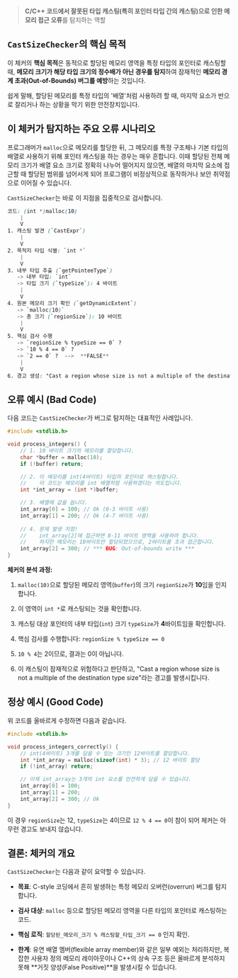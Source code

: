 > **C/C++ 코드에서 잘못된 타입 캐스팅(특히 포인터 타입 간의 캐스팅)으로 인한 메모리 접근 오류**를 탐지하는 역할


## `CastSizeChecker`의 핵심 목적

이 체커의 **핵심 목적**은 동적으로 할당된 메모리 영역을 특정 타입의 포인터로 캐스팅할 때, **메모리 크기가 해당 타입 크기의 정수배가 아닌 경우를 탐지**하여 잠재적인 **메모리 경계 초과(Out-of-Bounds) 버그를 예방**하는 것입니다.

쉽게 말해, 할당된 메모리를 특정 타입의 '배열'처럼 사용하려 할 때, 마지막 요소가 반으로 잘리거나 하는 상황을 막기 위한 안전장치입니다.

## 이 체커가 탐지하는 주요 오류 시나리오

프로그래머가 `malloc`으로 메모리를 할당한 뒤, 그 메모리를 특정 구조체나 기본 타입의 배열로 사용하기 위해 포인터 캐스팅을 하는 경우는 매우 흔합니다. 이때 할당된 전체 메모리 크기가 배열 요소 크기로 정확히 나누어 떨어지지 않으면, 배열의 마지막 요소에 접근할 때 할당된 범위를 넘어서게 되어 프로그램이 비정상적으로 동작하거나 보안 취약점으로 이어질 수 있습니다.

`CastSizeChecker`는 바로 이 지점을 집중적으로 검사합니다.

```scss
코드: (int *)malloc(10)
    |
    V
1. 캐스팅 발견 (`CastExpr`)
    |
    V
2. 목적지 타입 식별: `int *`
    |
    V
3. 내부 타입 추출 (`getPointeeType`)
   -> 내부 타입: `int`
   -> 타입 크기 (`typeSize`): 4 바이트
    |
    V
4. 원본 메모리 크기 확인 (`getDynamicExtent`)
   -> `malloc(10)`
   -> 총 크기 (`regionSize`): 10 바이트
    |
    V
5. 핵심 검사 수행
   -> `regionSize % typeSize == 0` ?
   -> `10 % 4 == 0` ?
   -> `2 == 0` ?  -->  **FALSE**
    |
    V
6. 경고 생성: "Cast a region whose size is not a multiple of the destination type size."
```

## 오류 예시 (Bad Code)

다음 코드는 `CastSizeChecker`가 버그로 탐지하는 대표적인 사례입니다.

```cpp
#include <stdlib.h>

void process_integers() {
    // 1. 10 바이트 크기의 메모리를 할당합니다.
    char *buffer = malloc(10); 
    if (!buffer) return;

    // 2. 이 메모리를 int(4바이트) 타입의 포인터로 캐스팅합니다.
    //    이 코드는 메모리를 int 배열처럼 사용하겠다는 의도입니다.
    int *int_array = (int *)buffer;

    // 3. 배열에 값을 씁니다.
    int_array[0] = 100; // Ok (0-3 바이트 사용)
    int_array[1] = 200; // Ok (4-7 바이트 사용)
    
    // 4. 문제 발생 지점!
    //    int_array[2]에 접근하면 8-11 바이트 영역을 사용하려 합니다.
    //    하지만 메모리는 10바이트만 할당되었으므로, 2바이트를 초과 접근합니다.
    int_array[2] = 300; // *** BUG: Out-of-bounds write ***
}
```
**체커의 분석 과정:**

1. `malloc(10)`으로 할당된 메모리 영역(`buffer`)의 크기 `regionSize`가 **10**임을 인지합니다.
    
2. 이 영역이 `int *`로 캐스팅되는 것을 확인합니다.
    
3. 캐스팅 대상 포인터의 내부 타입(`int`) 크기 `typeSize`가 **4**바이트임을 확인합니다.
    
4. 핵심 검사를 수행합니다: `regionSize % typeSize == 0`
    
5. `10 % 4`는 2이므로, 결과는 0이 아닙니다.
    
6. 이 캐스팅이 잠재적으로 위험하다고 판단하고, "Cast a region whose size is not a multiple of the destination type size"라는 경고를 발생시킵니다.
    

## 정상 예시 (Good Code)

위 코드를 올바르게 수정하면 다음과 같습니다.
```cpp
#include <stdlib.h>

void process_integers_correctly() {
    // int(4바이트) 3개를 담을 수 있는 크기인 12바이트를 할당합니다.
    int *int_array = malloc(sizeof(int) * 3); // 12 바이트 할당
    if (!int_array) return;

    // 이제 int_array는 3개의 int 요소를 안전하게 담을 수 있습니다.
    int_array[0] = 100;
    int_array[1] = 200;
    int_array[2] = 300; // Ok
}
```
이 경우 `regionSize`는 12, `typeSize`는 4이므로 `12 % 4 == 0`이 참이 되어 체커는 아무런 경고도 보내지 않습니다.

## 결론: 체커의 개요

`CastSizeChecker`는 다음과 같이 요약할 수 있습니다.

- **목표**: C-style 코딩에서 흔히 발생하는 특정 메모리 오버런(overrun) 버그를 탐지합니다.
    
- **검사 대상**: `malloc` 등으로 할당된 메모리 영역을 다른 타입의 포인터로 캐스팅하는 코드.
    
- **핵심 로직**: `할당된_메모리_크기 % 캐스팅할_타입_크기 == 0` 인지 확인.
    
- **한계**: 유연 배열 멤버(flexible array member)와 같은 일부 예외는 처리하지만, 복잡한 사용자 정의 메모리 레이아웃이나 C++의 상속 구조 등은 올바르게 분석하지 못해 **거짓 양성(False Positive)**을 발생시킬 수 있습니다.